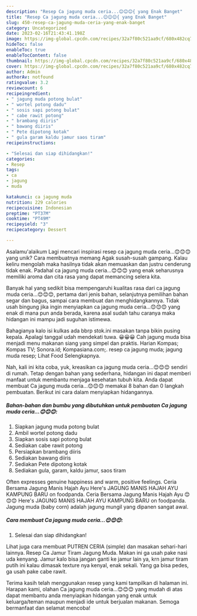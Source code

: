 ```yaml
---
description: "Resep Ca jagung muda ceria...😊😊😊{ yang Enak Banget"
title: "Resep Ca jagung muda ceria...😊😊😊{ yang Enak Banget"
slug: 450-resep-ca-jagung-muda-ceria-yang-enak-banget
category: Uncategorized
date: 2023-02-16T21:43:41.198Z
image: https://img-global.cpcdn.com/recipes/32a7f80c521aa9cf/680x482cq70/ca-jagung-muda-ceria-foto-resep-utama.jpg
hideToc: false
enableToc: true
enableTocContent: false
thumbnail: https://img-global.cpcdn.com/recipes/32a7f80c521aa9cf/680x482cq70/ca-jagung-muda-ceria-foto-resep-utama.jpg
cover: https://img-global.cpcdn.com/recipes/32a7f80c521aa9cf/680x482cq70/ca-jagung-muda-ceria-foto-resep-utama.jpg
author: Admin
authorAv: notfound
ratingvalue: 3.2
reviewcount: 6
recipeingredient:
- " jagung muda potong bulat"
- " wortel potong dadu"
- " sosis sapi potong bulat"
- " cabe rawit potong"
- " brambang diiris"
- " bawang diiris"
- " Pete dipotong kotak"
- " gula garam kaldu jamur saos tiram"
recipeinstructions:

- "Selesai dan siap dihidangkan!"
categories:
- Resep
tags:
- ca
- jagung
- muda

katakunci: ca jagung muda 
nutrition: 229 calories
recipecuisine: Indonesian
preptime: "PT37M"
cooktime: "PT49M"
recipeyield: "3"
recipecategory: Dessert

---
```



Asalamu'alaikum Lagi mencari inspirasi resep ca jagung muda ceria...😊😊😊 yang unik? Cara membuatnya memang Agak susah-susah gampang. Kalau keliru mengolah maka hasilnya tidak akan memuaskan dan justru cenderung tidak enak. Padahal ca jagung muda ceria...😊😊😊 yang enak seharusnya memiliki aroma dan cita rasa yang dapat memancing selera kita.


Banyak hal yang sedikit bisa mempengaruhi kualitas rasa dari ca jagung muda ceria...😊😊😊, pertama dari jenis bahan, selanjutnya pemilihan bahan segar dan bagus, sampai cara membuat dan menghidangkannya. Tidak usah bingung jika ingin menyiapkan ca jagung muda ceria...😊😊😊 yang enak di mana pun anda berada, karena asal sudah tahu caranya maka hidangan ini mampu jadi suguhan istimewa.

Bahagianya kalo isi kulkas ada bbrp stok.ini masakan tanpa bikin pusing kepala. Apalagi tanggal udah mendekati tuwa. 😀😀😀 Cah jagung muda bisa menjadi menu makanan siang yang simpel dan praktis. Harian Kompas; Kompas TV; Sonora.id; Kompasiana.com;. resep ca jagung muda; jagung muda resep; Lihat Food Selengkapnya.


Nah, kali ini kita coba, yuk, kreasikan ca jagung muda ceria...😊😊😊 sendiri di rumah. Tetap dengan bahan yang sederhana, hidangan ini dapat memberi manfaat untuk membantu menjaga kesehatan tubuh kita. Anda dapat membuat Ca jagung muda ceria...😊😊😊 memakai 8 bahan dan 0 langkah pembuatan. Berikut ini cara dalam menyiapkan hidangannya.

<!--inarticleads1-->

##### Bahan-bahan dan bumbu yang dibutuhkan untuk pembuatan Ca jagung muda ceria...😊😊😊:

1. Siapkan  jagung muda potong bulat
1. Ambil  wortel potong dadu
1. Siapkan  sosis sapi potong bulat
1. Sediakan  cabe rawit potong
1. Persiapkan  brambang diiris
1. Sediakan  bawang diiris
1. Sediakan  Pete dipotong kotak
1. Sediakan  gula, garam, kaldu jamur, saos tiram


Often expresses genuine happiness and warm, positive feelings. Ceria Bersama Jagung Manis Hajah Ayu Here&#39;s JAGUNG MANIS HAJAH AYU KAMPUNG BARU on foodpanda. Ceria Bersama Jagung Manis Hajah Ayu 😊😊😊 Here&#39;s JAGUNG MANIS HAJAH AYU KAMPUNG BARU on foodpanda. Jagung muda (baby corn) adalah jagung mungil yang dipanen sangat awal. 

<!--inarticleads2-->

##### Cara membuat Ca jagung muda ceria...😊😊😊:


1. Selesai dan siap dihidangkan!

Lihat juga cara membuat PUTREN CERIA (simple) dan masakan sehari-hari lainnya. Resep Ca Jamur Tiram Jagung Muda. Makan ini ga usah pake nasi uda kenyang. Jamur kalo bisa jangan ganti ke jamur lain ya, krn jamur tiram putih ini kalau dimasak texture nya kenyal, enak sekali. Yang ga bisa pedes, ga usah pake cabe rawit. 

Terima kasih telah menggunakan resep yang kami tampilkan di halaman ini. Harapan kami, olahan Ca jagung muda ceria...😊😊😊 yang mudah di atas dapat membantu anda menyiapkan hidangan yang enak untuk keluarga/teman maupun menjadi ide untuk berjualan makanan. Semoga bermanfaat dan selamat mencoba!
